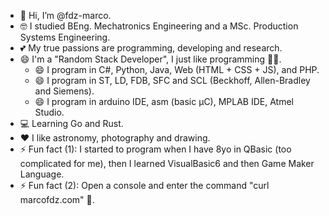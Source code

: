 - 👋 Hi, I’m @fdz-marco.
- 🤓 I studied BEng. Mechatronics Engineering and a MSc. Production Systems Engineering.
- 💕 My true passions are programming, developing and research.
- 😄 I'm a "Random Stack Developer", I just like programming 🧙‍♂️.
  - 😄 I program in C#, Python, Java, Web (HTML + CSS + JS), and PHP.
  - 😄 I program in ST, LD, FDB, SFC and SCL (Beckhoff, Allen-Bradley and Siemens).
  - 😄 I program in arduino IDE, asm (basic μC), MPLAB IDE, Atmel Studio.
- 💻 Learning Go and Rust.
- ❤️ I like astronomy, photography and drawing.
- ⚡ Fun fact (1): I started to program when I have 8yo in QBasic (too complicated for me), then I learned VisualBasic6 and then Game Maker Language.
- ⚡ Fun fact (2): Open a console and enter the command "curl marcofdz.com" 🦆.

<!---
fdz-marco/fdz-marco is a ✨ special ✨ repository because its `README.md` (this file) appears on your GitHub profile.
You can click the Preview link to take a look at your changes.
--->
